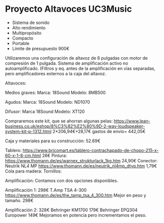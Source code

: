 # Proyecto Altavoces UC3Music

- Sistema de sonido
- Alto rendimiento
- Multipropósito
- Compacto
- Portable
- Límite de presupuesto 900€


Utilizaremos una configuración de altavoz de 8 pulgadas con motor de compresión de 1 pulgada.
Sistema de amplificación activo no autoamplificado. (Filtros y eq. antes de la amplificación en vías separadas, pero amplificadores externos a la caja del altavoz.

Altavoces:

Medios graves:
Marca: 18Sound
Modelo: 8MB500

Agudos:
Marca: 18Sound
Modelo: ND1070

Difusor:
Marca 18Sound
Modelo: XT120

Compraremos este kit, que se ahorran algunas pelas: https://www.lean-business.co.uk/eshop/8%C3%82%E2%80%9D-2-way-loudspeaker-system-kit-p-1312.html 2*206,94€+28,17€ gastos de envío= 442,05€


Caja y materiales para su construcción: 52.69€

Tablero: https://www.bricomart.es/tablero-contrachapado-de-chopo-215-x-60-x-1-8-cm.html 26€
Pintura: https://www.thomann.de/es/warnex_strukturlack_1kg.htm 24,90€
Conector: Neutrik NL4 MP https://www.thomann.de/es/neutrik_nl4mp_dtyp.htm 1,79€
Cola para madera:
Tornillos:





Amplificación: Contamos con dos opciones disponibles.

Amplificación 1: 298€ 
T.Amp TSA 4-300 https://www.thomann.de/es/the_tamp_tsa_4_300.htm
Mejor en peso y tamaño. 298€


Amplificación 2: 328€
Behringer KM1700 179€
Behringer EPQ304 Europower 149€
Mejoramos en potencia pero incrementamos el peso.






